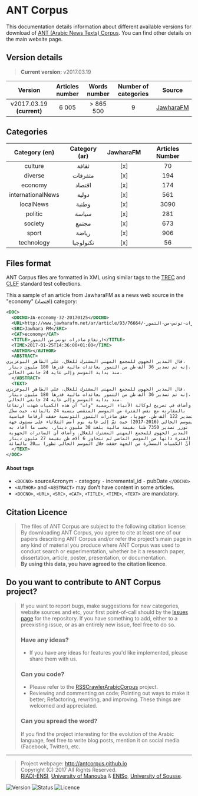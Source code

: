 ANT Corpus
=============================

This documentation details information about different available versions for download of [ANT (Arabic News Texts) Corpus](http://antcorpus.github.io).
You can find other details on the main website page.

Version details
---------------
> **Current version:** v2017.03.19

| Version  | Articles number | Words number | Number of categories | Source
| :------: | :-------------: | :---------: | :-------------------: | :-----:|
| v2017.03.19 **(current)** | 6 005  | > 865 500 | 9 | [JawharaFM](http://www.jawharafm.net/ar/) |

Categories
----------------

| Category (en)  | Category (ar) | JawharaFM | Articles Number |
| :------: | :-------------: | :---------: | :---------: |
| culture | ثقافة | [x] | 70 |
| diverse | متفرقات | [x] | 194 |
| economy | اقتصاد | [x] | 174 |
| internationalNews | دولية | [x] | 561 |
| localNews | وطنية | [x] | 3090 |
| politic | سياسة | [x] | 281 |
| society | مجتمع | [x] | 673 |
| sport | رياضة | [x] | 906 |
| technology |تكنولوجيا | [x] | 56 |

Files format
----------------
ANT Corpus files are formatted in XML using similar tags to the [TREC](http://trec.nist.gov/) and [CLEF](http://www.clef-initiative.eu/) standard test collections.

This a sample of an article from JawharaFM as a news web source in the "economy" (اقتصاد) category:
```xml
<DOC>
  <DOCNO>JA-economy-32-20170125</DOCNO>
  <URL>http://www.jawharafm.net/ar/article/ارتفاع-صادرات-تونس-من-التمور-/93/76664</URL>
  <SRC>Jawhara FM</SRC>
  <CAT>economy</CAT>
  <TITLE>ارتفاع صادرات تونس من التمور</TITLE>
  <TIME>2017-01-25T14:36:00+01:00</TIME>
  <AUTHOR></AUTHOR>
  <ABSTRACT>
قال المدير الجهوي للمجمع المهني المشترك للغلال، علي الطاهر البوعزيزي،
 إنه تم تصدير 36 ألف طن من التمور بعائدات مالية قدرها 180 مليون دينار،
 منذ بداية الموسم وإلى غاية 24 جانفي الحالي.
  </ABSTRACT>
  <TEXT>
قال المدير الجهوي للمجمع المهني المشترك للغلال، علي الطاهر البوعزيزي،
 إنه تم تصدير 36 ألف طن من التمور بعائدات مالية قدرها 180 مليون دينار،
 منذ بداية الموسم وإلى غاية 24 جانفي الحالي.
وأضاف في تصريح لوكالة الأنباء الرسمية "وات" أن هذه الكميات شهدت ارتفاعا
 بالمقارنة مع نفس الفترة من الموسم المنقضي بنسبة 24 بالمائة، حيث سجّل
 تصدير 122 ألف طن. جهويا، حقق صادرات التمور التونسية حققت أرقاما قياسية
 للموسم الحالي (2016-2017) حيث تمّ إلى غاية يوم أمس الثلاثاء على مستوى جهة
 توزر تصدير 7350 طنا بقيمة مالية بلغت 38 مليون دينار، بحسب ما أفاد به
 المدير الجهوي للمجمع المهني المشترك للغلال. وأضاف أن الصادرات الجهوية
 خلال الفترة ذاتها من الموسم الماضي لم تتجاوز 6 آلاف طن بقيمة 27 مليون دينار،
 مشيرا الى أنّ الكميات المصدّرة من الجهة حققت خلال الموسم الحالي تطورا بـ20 بالمائة.
  </TEXT>
</DOC>
```
#### About tags
- `<DOCNO>` sourceAcronym `-` category `-` incremental_id `-` pubDate `</DOCNO>`
- `<AUTHOR>` and `<ABSTRACT>` may don't have content in some articles.
- `<DOCNO>`, `<URL>`, `<SRC>`, `<CAT>`, `<TITLE>`, `<TIME>`, `<TEXT>` are mandatory.


## Citation Licence
>The files of ANT Corpus are subject to the following citation license:   
>By downloading ANT Corpus, you agree to cite at least one of our papers describing ANT Corpus and/or refer the project's main page in any kind of material you produce where ANT Corpus was used to conduct search or experimentation, whether be it a research paper, dissertation, article, poster, presentation, or documentation.   
>**By using this data, you have agreed to the citation licence**.

## Do you want to contribute to ANT Corpus project?
> If you want to report bugs, make suggestions for new categories, website sources and etc, your first point-of-call should by the [Issues page](https://github.com/antcorpus/antcorpus.data/issues) for the repository. If you have something to add, either to a preexisting issue, or as an entirely new issue, feel free to do so.
> ### Have any ideas?
> - If you have any ideas for features you'd like implemented, please share them with us.
> ### Can you code?
> - Please refer to the [RSSCrawlerArabicCorpus](https://github.com/antcorpus/RSSCrawlerArabicCorpus) project.
> - Reviewing and commenting on code; Pointing out ways to make it better; Refactoring, rewriting, and improving. These things are welcomed and appreciated.
> ### Can you spread the word?
> If you find the project interesting for the evolution of the Arabic language, feel free to write blog posts, mention it on social media (Facebook, Twitter), etc.


----------------------
> Project webpage: <http://antcorpus.github.io>  
> Copyright (C) 2017 All Rights Reserved.  
> [RIADI-ENSI](http://www.riadi.rnu.tn/), [University of Manouba](http://www.uma.rnu.tn) & [ENISo](eniso.rnu.tn), [University of Sousse](http://www.uc.rnu.tn).  

![Version](https://img.shields.io/badge/last_version-v2017.03.19-green.svg)
![Status](https://img.shields.io/badge/status-beta-orange.svg)
![Licence](https://img.shields.io/badge/licence-Apache_2.0-blue.svg)
